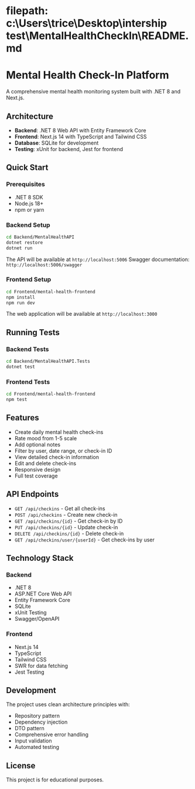 # filepath: c:\Users\trice\Desktop\intership test\MentalHealthCheckIn\README.md
# Mental Health Check-In Platform

A comprehensive mental health monitoring system built with .NET 8 and Next.js.

## Architecture

- **Backend**: .NET 8 Web API with Entity Framework Core
- **Frontend**: Next.js 14 with TypeScript and Tailwind CSS
- **Database**: SQLite for development
- **Testing**: xUnit for backend, Jest for frontend

## Quick Start

### Prerequisites
- .NET 8 SDK
- Node.js 18+
- npm or yarn

### Backend Setup
```bash
cd Backend/MentalHealthAPI
dotnet restore
dotnet run
```

The API will be available at `http://localhost:5006`
Swagger documentation: `http://localhost:5006/swagger`

### Frontend Setup
```bash
cd Frontend/mental-health-frontend
npm install
npm run dev
```

The web application will be available at `http://localhost:3000`

## Running Tests

### Backend Tests
```bash
cd Backend/MentalHealthAPI.Tests
dotnet test
```

### Frontend Tests
```bash
cd Frontend/mental-health-frontend
npm test
```

## Features

- Create daily mental health check-ins
- Rate mood from 1-5 scale
- Add optional notes
- Filter by user, date range, or check-in ID
- View detailed check-in information
- Edit and delete check-ins
- Responsive design
- Full test coverage

## API Endpoints

- `GET /api/checkins` - Get all check-ins
- `POST /api/checkins` - Create new check-in
- `GET /api/checkins/{id}` - Get check-in by ID
- `PUT /api/checkins/{id}` - Update check-in
- `DELETE /api/checkins/{id}` - Delete check-in
- `GET /api/checkins/user/{userId}` - Get check-ins by user

## Technology Stack

### Backend
- .NET 8
- ASP.NET Core Web API
- Entity Framework Core
- SQLite
- xUnit Testing
- Swagger/OpenAPI

### Frontend
- Next.js 14
- TypeScript
- Tailwind CSS
- SWR for data fetching
- Jest Testing

## Development

The project uses clean architecture principles with:
- Repository pattern
- Dependency injection
- DTO pattern
- Comprehensive error handling
- Input validation
- Automated testing

## License

This project is for educational purposes.